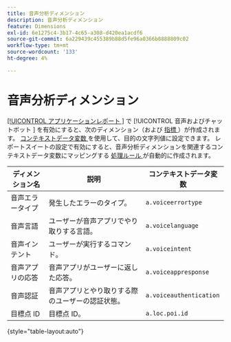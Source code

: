 ```yaml
---
title: 音声分析ディメンション
description: 音声分析ディメンション
feature: Dimensions
exl-id: 6e1275c4-3b17-4c65-a308-d420ea1acdf6
source-git-commit: 6a229439c455389b88d5fe96a0366b8888809c02
workflow-type: tm+mt
source-wordcount: '133'
ht-degree: 4%

---
```


# 音声分析ディメンション

[[!UICONTROL  アプリケーションレポート ]](/help/admin/admin/c-manage-report-suites/c-edit-report-suites/app-reporting.md) で [!UICONTROL  音声およびチャットボット ] を有効にすると、次のディメンション（および [ 指標 ](../metrics/voice-metrics.md)）が作成されます。 [ コンテキストデータ変数 ](/help/implement/vars/page-vars/contextdata.md) を使用して、目的の文字列値に設定できます。 レポートスイートの設定で有効にすると、音声分析ディメンションを関連するコンテキストデータ変数にマッピングする [ 処理ルール ](/help/admin/admin/c-manage-report-suites/c-edit-report-suites/general/c-processing-rules/processing-rules.md) が自動的に作成されます。

| ディメンション名 | 説明 | コンテキストデータ変数 |
| --- | --- | --- |
| 音声エラータイプ | 発生したエラーのタイプ。 | `a.voiceerrortype` |
| 音声言語 | ユーザーが音声アプリでやり取りする言語。 | `a.voicelanguage` |
| 音声インテント | ユーザーが実行するコマンド。 | `a.voiceintent` |
| 音声アプリの応答 | 音声アプリがユーザーに返した応答。 | `a.voiceappresponse` |
| 音声認証 | 音声アプリとやり取りする際のユーザーの認証状態。 | `a.voiceauthentication` |
| 目標点 ID | 目標点 ID。 | `a.loc.poi.id` |

{style="table-layout:auto"}

